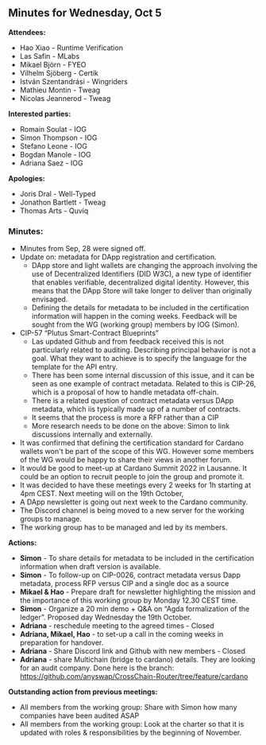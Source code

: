 ## Minutes for Wednesday, Oct 5

**Attendees:**

* Hao Xiao - Runtime Verification
* Las Safin - MLabs
* Mikael Björn - FYEO
* Vilhelm Sjöberg - Certik
* István Szentandrási - Wingriders
* Mathieu Montin - Tweag
* Nicolas Jeannerod - Tweag

**Interested parties:**

* Romain Soulat - IOG
* Simon Thompson - IOG
* Stefano Leone - IOG
* Bogdan Manole - IOG
* Adriana Saez - IOG

**Apologies:**

* Joris Dral - Well-Typed
* Jonathon Bartlett - Tweag
* Thomas Arts - Quviq

### Minutes:

* Minutes from Sep, 28 were signed off.
* Update on: metadata for DApp registration and certification.
   * DApp store and light wallets are changing the approach involving the use of Decentralized Identifiers (DID W3C), a new type of identifier that enables verifiable, decentralized digital identity. However, this means that the DApp Store  will take longer to deliver than originally envisaged.
   * Defining the details for metadata to be included in the certification information will happen in the coming weeks. Feedback will be sought from the WG (working group) members by IOG (Simon).
* CIP-57 “Plutus Smart-Contract Blueprints”
   * Las updated Github and from feedback received this is not particularly related to auditing. Describing principal behavior is not a goal. What they want to achieve is to specify the language for the template for the API entry.
   * There has been some internal discussion of this issue, and it can be seen as one example of contract metadata.  Related to this is CIP-26, which is a proposal of  how to handle metadata off-chain.
   * There is a related question of contract metadata versus DApp metadata, which iis typically made up of a number of contracts.
   * It seems that the process is more a RFP rather than a CIP
   * More research needs to be done on the above: Simon to link discussions internally and externally.
* It was confirmed that defining the certification standard for Cardano wallets won't be part of the scope of this WG. However some members of the WG would be happy to share their views in another forum.
* It would be good to meet-up at Cardano Summit 2022 in Lausanne. It could be an option to recruit people to join the group and promote it.
* It was decided to have these meetings every 2 weeks for 1h starting at 4pm CEST. Next meeting will on the 19th October,
* A DApp newsletter is going out next week to the Cardano community.
* The Discord channel is being moved to a new server for the working groups to manage.
* The working group has to be managed and led by its members.

**Actions:**

* **Simon** - To share details for metadata to be included in the certification information when draft version is available.
* **Simon** - To  follow-up on CIP-0026, contract metadata versus Dapp metadata, process RFP versus CIP and a single doc as a source
* **Mikael & Hao** - Prepare draft for newsletter highlighting the mission and the importance of this working group by Monday 12.30 CEST time.
* **Simon** - Organize a 20 min demo + Q&A on “Agda formalization of the ledger”. Proposed day Wednesday the 19th October.
* **Adriana** - reschedule meeting to the agreed times - Closed
* **Adriana, Mikael, Hao** - to set-up a call in the coming weeks in preparation for handover.
* **Adriana** - Share Discord link and Github with new members - Closed
* **Adriana** - share Multichain (bridge to cardano) details. They are looking for an audit company. Done
here is the branch:
https://github.com/anyswap/CrossChain-Router/tree/feature/cardano

**Outstanding action from previous meetings:**

* All members from the working group: Share with Simon how many companies have been audited ASAP
* All members from the working group: Look at the charter so that it is updated with roles & responsibilities by the beginning of November.

